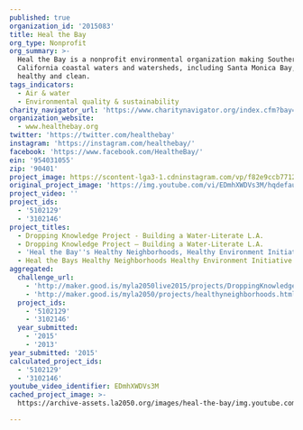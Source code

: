 ```yaml
---
published: true
organization_id: '2015083'
title: Heal the Bay
org_type: Nonprofit
org_summary: >-
  Heal the Bay is a nonprofit environmental organization making Southern
  California coastal waters and watersheds, including Santa Monica Bay, safe,
  healthy and clean.
tags_indicators:
  - Air & water
  - Environmental quality & sustainability
charity_navigator_url: 'https://www.charitynavigator.org/index.cfm?bay=search.profile&ein=954031055'
organization_website:
  - www.healthebay.org
twitter: 'https://twitter.com/healthebay'
instagram: 'https://instagram.com/healthebay/'
facebook: 'https://www.facebook.com/HealtheBay/'
ein: '954031055'
zip: '90401'
project_image: https://scontent-lga3-1.cdninstagram.com/vp/f82e9ccb771267df625e241f5f711321/5C4C4558/t51.2885-15/sh0.08/e35/s640x640/26867062_2015248948687602_439145150292164608_n.jpg
original_project_image: 'https://img.youtube.com/vi/EDmhXWDVs3M/hqdefault.jpg'
project_video: ''
project_ids:
  - '5102129'
  - '3102146'
project_titles:
  - Dropping Knowledge Project - Building a Water-Literate L.A.
  - Dropping Knowledge Project – Building a Water-Literate L.A.
  - 'Heal the Bay''s Healthy Neighborhoods, Healthy Environment Initiative'
  - Heal the Bays Healthy Neighborhoods Healthy Environment Initiative
aggregated:
  challenge_url:
    - 'http://maker.good.is/myla2050live2015/projects/DroppingKnowledgeLA.html'
    - 'http://maker.good.is/myla2050/projects/healthyneighborhoods.html'
  project_ids:
    - '5102129'
    - '3102146'
  year_submitted:
    - '2015'
    - '2013'
year_submitted: '2015'
calculated_project_ids:
  - '5102129'
  - '3102146'
youtube_video_identifier: EDmhXWDVs3M
cached_project_image: >-
  https://archive-assets.la2050.org/images/heal-the-bay/img.youtube.com/vi/EDmhXWDVs3M/hqdefault.jpg

---
```

